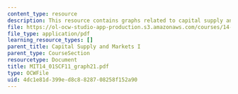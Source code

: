 ```yaml
---
content_type: resource
description: This resource contains graphs related to capital supply and markets I.
file: https://ol-ocw-studio-app-production.s3.amazonaws.com/courses/14-01sc-principles-of-microeconomics-fall-2011/4dc1e81d399ed8c8828708258f152a90_MIT14_01SCF11_graph21.pdf
file_type: application/pdf
learning_resource_types: []
parent_title: Capital Supply and Markets I
parent_type: CourseSection
resourcetype: Document
title: MIT14_01SCF11_graph21.pdf
type: OCWFile
uid: 4dc1e81d-399e-d8c8-8287-08258f152a90
---
```

